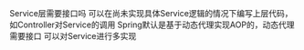 Service层需要接口吗
	可以在尚未实现具体Service逻辑的情况下编写上层代码，如Controller对Service的调用
	Spring默认是基于动态代理实现AOP的，动态代理需要接口
	可以对Service进行多实现

